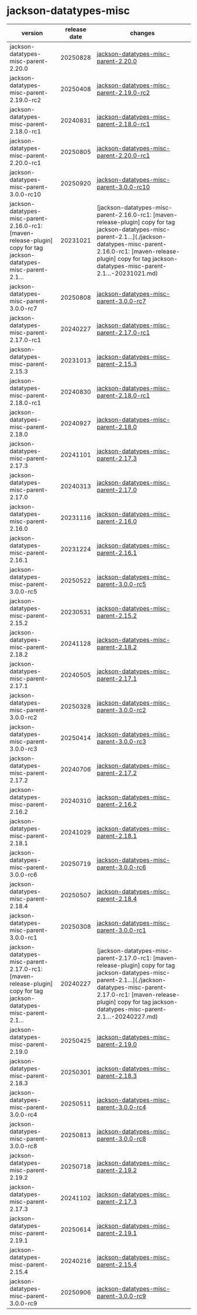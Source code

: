 # jackson-datatypes-misc	


|version|release date|changes|
|---|---|---|
|jackson-datatypes-misc-parent-2.20.0|20250828|[jackson-datatypes-misc-parent-2.20.0](./jackson-datatypes-misc-parent-2.20.0-20250828.md)|
|jackson-datatypes-misc-parent-2.19.0-rc2|20250408|[jackson-datatypes-misc-parent-2.19.0-rc2](./jackson-datatypes-misc-parent-2.19.0-rc2-20250408.md)|
|jackson-datatypes-misc-parent-2.18.0-rc1|20240831|[jackson-datatypes-misc-parent-2.18.0-rc1](./jackson-datatypes-misc-parent-2.18.0-rc1-20240831.md)|
|jackson-datatypes-misc-parent-2.20.0-rc1|20250805|[jackson-datatypes-misc-parent-2.20.0-rc1](./jackson-datatypes-misc-parent-2.20.0-rc1-20250805.md)|
|jackson-datatypes-misc-parent-3.0.0-rc10|20250920|[jackson-datatypes-misc-parent-3.0.0-rc10](./jackson-datatypes-misc-parent-3.0.0-rc10-20250920.md)|
|jackson-datatypes-misc-parent-2.16.0-rc1: [maven-release-plugin] copy for tag jackson-datatypes-misc-parent-2.1…|20231021|[jackson-datatypes-misc-parent-2.16.0-rc1: [maven-release-plugin] copy for tag jackson-datatypes-misc-parent-2.1…](./jackson-datatypes-misc-parent-2.16.0-rc1: [maven-release-plugin] copy for tag jackson-datatypes-misc-parent-2.1…-20231021.md)|
|jackson-datatypes-misc-parent-3.0.0-rc7|20250808|[jackson-datatypes-misc-parent-3.0.0-rc7](./jackson-datatypes-misc-parent-3.0.0-rc7-20250808.md)|
|jackson-datatypes-misc-parent-2.17.0-rc1|20240227|[jackson-datatypes-misc-parent-2.17.0-rc1](./jackson-datatypes-misc-parent-2.17.0-rc1-20240227.md)|
|jackson-datatypes-misc-parent-2.15.3|20231013|[jackson-datatypes-misc-parent-2.15.3](./jackson-datatypes-misc-parent-2.15.3-20231013.md)|
|jackson-datatypes-misc-parent-2.18.0-rc1|20240830|[jackson-datatypes-misc-parent-2.18.0-rc1](./jackson-datatypes-misc-parent-2.18.0-rc1-20240830.md)|
|jackson-datatypes-misc-parent-2.18.0|20240927|[jackson-datatypes-misc-parent-2.18.0](./jackson-datatypes-misc-parent-2.18.0-20240927.md)|
|jackson-datatypes-misc-parent-2.17.3|20241101|[jackson-datatypes-misc-parent-2.17.3](./jackson-datatypes-misc-parent-2.17.3-20241101.md)|
|jackson-datatypes-misc-parent-2.17.0|20240313|[jackson-datatypes-misc-parent-2.17.0](./jackson-datatypes-misc-parent-2.17.0-20240313.md)|
|jackson-datatypes-misc-parent-2.16.0|20231116|[jackson-datatypes-misc-parent-2.16.0](./jackson-datatypes-misc-parent-2.16.0-20231116.md)|
|jackson-datatypes-misc-parent-2.16.1|20231224|[jackson-datatypes-misc-parent-2.16.1](./jackson-datatypes-misc-parent-2.16.1-20231224.md)|
|jackson-datatypes-misc-parent-3.0.0-rc5|20250522|[jackson-datatypes-misc-parent-3.0.0-rc5](./jackson-datatypes-misc-parent-3.0.0-rc5-20250522.md)|
|jackson-datatypes-misc-parent-2.15.2|20230531|[jackson-datatypes-misc-parent-2.15.2](./jackson-datatypes-misc-parent-2.15.2-20230531.md)|
|jackson-datatypes-misc-parent-2.18.2|20241128|[jackson-datatypes-misc-parent-2.18.2](./jackson-datatypes-misc-parent-2.18.2-20241128.md)|
|jackson-datatypes-misc-parent-2.17.1|20240505|[jackson-datatypes-misc-parent-2.17.1](./jackson-datatypes-misc-parent-2.17.1-20240505.md)|
|jackson-datatypes-misc-parent-3.0.0-rc2|20250328|[jackson-datatypes-misc-parent-3.0.0-rc2](./jackson-datatypes-misc-parent-3.0.0-rc2-20250328.md)|
|jackson-datatypes-misc-parent-3.0.0-rc3|20250414|[jackson-datatypes-misc-parent-3.0.0-rc3](./jackson-datatypes-misc-parent-3.0.0-rc3-20250414.md)|
|jackson-datatypes-misc-parent-2.17.2|20240706|[jackson-datatypes-misc-parent-2.17.2](./jackson-datatypes-misc-parent-2.17.2-20240706.md)|
|jackson-datatypes-misc-parent-2.16.2|20240310|[jackson-datatypes-misc-parent-2.16.2](./jackson-datatypes-misc-parent-2.16.2-20240310.md)|
|jackson-datatypes-misc-parent-2.18.1|20241029|[jackson-datatypes-misc-parent-2.18.1](./jackson-datatypes-misc-parent-2.18.1-20241029.md)|
|jackson-datatypes-misc-parent-3.0.0-rc6|20250719|[jackson-datatypes-misc-parent-3.0.0-rc6](./jackson-datatypes-misc-parent-3.0.0-rc6-20250719.md)|
|jackson-datatypes-misc-parent-2.18.4|20250507|[jackson-datatypes-misc-parent-2.18.4](./jackson-datatypes-misc-parent-2.18.4-20250507.md)|
|jackson-datatypes-misc-parent-3.0.0-rc1|20250308|[jackson-datatypes-misc-parent-3.0.0-rc1](./jackson-datatypes-misc-parent-3.0.0-rc1-20250308.md)|
|jackson-datatypes-misc-parent-2.17.0-rc1: [maven-release-plugin] copy for tag jackson-datatypes-misc-parent-2.1…|20240227|[jackson-datatypes-misc-parent-2.17.0-rc1: [maven-release-plugin] copy for tag jackson-datatypes-misc-parent-2.1…](./jackson-datatypes-misc-parent-2.17.0-rc1: [maven-release-plugin] copy for tag jackson-datatypes-misc-parent-2.1…-20240227.md)|
|jackson-datatypes-misc-parent-2.19.0|20250425|[jackson-datatypes-misc-parent-2.19.0](./jackson-datatypes-misc-parent-2.19.0-20250425.md)|
|jackson-datatypes-misc-parent-2.18.3|20250301|[jackson-datatypes-misc-parent-2.18.3](./jackson-datatypes-misc-parent-2.18.3-20250301.md)|
|jackson-datatypes-misc-parent-3.0.0-rc4|20250511|[jackson-datatypes-misc-parent-3.0.0-rc4](./jackson-datatypes-misc-parent-3.0.0-rc4-20250511.md)|
|jackson-datatypes-misc-parent-3.0.0-rc8|20250813|[jackson-datatypes-misc-parent-3.0.0-rc8](./jackson-datatypes-misc-parent-3.0.0-rc8-20250813.md)|
|jackson-datatypes-misc-parent-2.19.2|20250718|[jackson-datatypes-misc-parent-2.19.2](./jackson-datatypes-misc-parent-2.19.2-20250718.md)|
|jackson-datatypes-misc-parent-2.17.3|20241102|[jackson-datatypes-misc-parent-2.17.3](./jackson-datatypes-misc-parent-2.17.3-20241102.md)|
|jackson-datatypes-misc-parent-2.19.1|20250614|[jackson-datatypes-misc-parent-2.19.1](./jackson-datatypes-misc-parent-2.19.1-20250614.md)|
|jackson-datatypes-misc-parent-2.15.4|20240216|[jackson-datatypes-misc-parent-2.15.4](./jackson-datatypes-misc-parent-2.15.4-20240216.md)|
|jackson-datatypes-misc-parent-3.0.0-rc9|20250906|[jackson-datatypes-misc-parent-3.0.0-rc9](./jackson-datatypes-misc-parent-3.0.0-rc9-20250906.md)|
